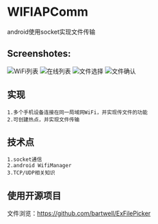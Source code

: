 # WIFIAPComm
android使用socket实现文件传输

## Screenshotes:
![WiFi列表](https://github.com/AriesJiang/WIFIAPComm/blob/master/stuff/WechatIMG4.jpeg)
![在线列表](https://github.com/AriesJiang/WIFIAPComm/blob/master/stuff/WechatIMG3.jpeg)
![文件选择](https://github.com/AriesJiang/WIFIAPComm/blob/master/stuff/WechatIMG2.jpeg)
![文件确认](https://github.com/AriesJiang/WIFIAPComm/blob/master/stuff/WechatIMG1.jpeg)

## 实现
    1.多个手机设备连接在同一局域网WiFi，并实现传文件的功能
    2.可创建热点，并实现文件传输

## 技术点
    1.socket通信
    2.android WifiManager
    3.TCP/UDP相关知识

## 使用开源项目
文件浏览：https://github.com/bartwell/ExFilePicker

